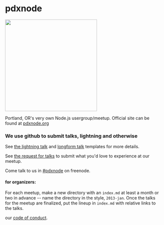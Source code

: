 pdxnode
=======

<img src="https://cdn.rawgit.com/PDXNode/pdxnode/master/logos/pdxnode.svg" height="300" width="300">

Portland, OR's very own Node.js usergroup/meetup.
Official site can be found at [pdxnode.org](http://pdxnode.org/)

### We use github to submit talks, lightning and otherwise

See [the lightning talk](lightning-talk-template.md) and [longform talk](talk-template.md)
templates for more details.

See [the request for talks](request-for-talk.md) to submit what you'd love to experience at
our meetup.

Come talk to us in [#pdxnode](http://webchat.freenode.net/?channels=pdxnode&uio=d4) on freenode.

#### for organizers:

For each meetup, make a new directory with an `index.md` at least a month or two in advance --
name the directory in the style, `2013-jan`. Once the talks for the meetup are finalized, put
the lineup in `index.md` with relative links to the talks.

our [code of conduct](code-of-conduct.md).


